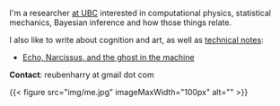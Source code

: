I'm a researcher [at UBC](https://plai.cs.ubc.ca/) interested in computational physics, statistical mechanics, Bayesian inference and how those things relate.

I also like to write about cognition and art, as well as [technical notes](/maths):

- [Echo, Narcissus, and the ghost in the machine](https://www.noemamag.com/gpts-very-inhuman-mind/)

**Contact**: reubenharry at gmail dot com

{{< figure src="img/me.jpg" imageMaxWidth="100px" alt=""  >}}
